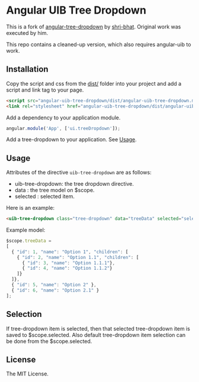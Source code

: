 # Angular UIB Tree Dropdown

This is a fork of [angular-tree-dropdown](https://github.com/shri-bhat/angular-tree-dropdown) by [shri-bhat](https://github.com/shri-bhat).
Original work was executed by him.

This repo contains a cleaned-up version, which also requires angular-uib to work.

## Installation

Copy the script and css from the [dist/](dist/) folder into your project and add a script and link tag to your page.

```html
<script src="angular-uib-tree-dropdown/dist/angular-uib-tree-dropdown.min.js"></script>
<link rel="stylesheet" href="angular-uib-tree-dropdown/dist/angular-uib-tree-dropdown.min.css" />
```

Add a dependency to your application module.

```javascript
angular.module('App', ['ui.treeDropdown']);
```

Add a tree-dropdown to your application. See [Usage](#usage).

## Usage

Attributes of the directive ``uib-tree-dropdown`` are as follows:

- uib-tree-dropdown: the tree dropdown directive.
- data : the tree model on $scope.
- selected : selected item.

Here is an example:
```html
<uib-tree-dropdown class="tree-dropdown" data="treeData" selected="selected"></uib-tree-dropdown>
```

Example model:

```javascript
$scope.treeData = 
[
  { "id": 1, "name": "Option 1", "children": [
    { "id": 2, "name": "Option 1.1", "children": [
      { "id": 3, "name": "Option 1.1.1"},
      { "id": 4, "name": "Option 1.1.2"}
    ]}
  ]},
  { "id": 5, "name": "Option 2" },
  { "id": 6, "name": "Option 2.1" }
];
```

## Selection

If tree-dropdown item is selected, then that selected tree-dropdown item is saved to $scope.selected. Also default tree-dropdown item selection can be done from the $scope.selected.

## License

The MIT License.
